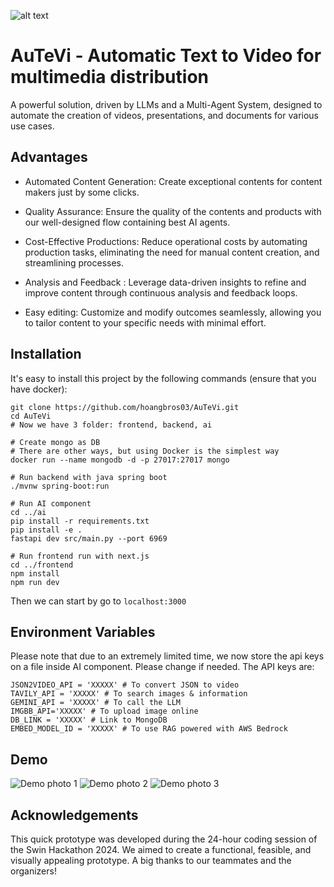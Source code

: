 ![alt text]([http://url/to/img.png](https://i.ibb.co/crxmFM6/image.png))
# AuTeVi - Automatic Text to Video for multimedia distribution

A powerful solution, driven by LLMs and a Multi-Agent System, designed to automate the creation of videos, presentations, and documents for various use cases.


## Advantages

- Automated Content Generation: Create exceptional contents for content makers just by some clicks.

- Quality Assurance: Ensure the quality of the contents and products with our well-designed flow containing best AI agents.

- Cost-Effective Productions: Reduce operational costs by automating production tasks, eliminating the need for manual content creation, and streamlining processes.

- Analysis and Feedback : Leverage data-driven insights to refine and improve content through continuous analysis and feedback loops.

- Easy editing: Customize and modify outcomes seamlessly, allowing you to tailor content to your specific needs with minimal effort.

## Installation

It's easy to install this project by the following commands (ensure that you have docker):
```
git clone https://github.com/hoangbros03/AuTeVi.git
cd AuTeVi
# Now we have 3 folder: frontend, backend, ai

# Create mongo as DB
# There are other ways, but using Docker is the simplest way
docker run --name mongodb -d -p 27017:27017 mongo

# Run backend with java spring boot
./mvnw spring-boot:run

# Run AI component
cd ../ai
pip install -r requirements.txt
pip install -e .
fastapi dev src/main.py --port 6969

# Run frontend run with next.js
cd ../frontend
npm install
npm run dev
```
Then we can start by go to `localhost:3000`

## Environment Variables

Please note that due to an extremely limited time, we now store the api keys on a file inside AI component. Please change if needed. The API keys are:

```
JSON2VIDEO_API = 'XXXXX' # To convert JSON to video
TAVILY_API = 'XXXXX' # To search images & information
GEMINI_API = 'XXXXX' # To call the LLM
IMGBB_API='XXXXX' # To upload image online
DB_LINK = 'XXXXX' # Link to MongoDB
EMBED_MODEL_ID = 'XXXXX' # To use RAG powered with AWS Bedrock
```


## Demo

![Demo photo 1](https://i.ibb.co/hYL07nc/31.png)
![Demo photo 2](https://i.ibb.co/CH4WBhW/32.png)
![Demo photo 3](https://i.ibb.co/yn2wWS6/33.png)
## Acknowledgements

This quick prototype was developed during the 24-hour coding session of the Swin Hackathon 2024. We aimed to create a functional, feasible, and visually appealing prototype. A big thanks to our teammates and the organizers!
